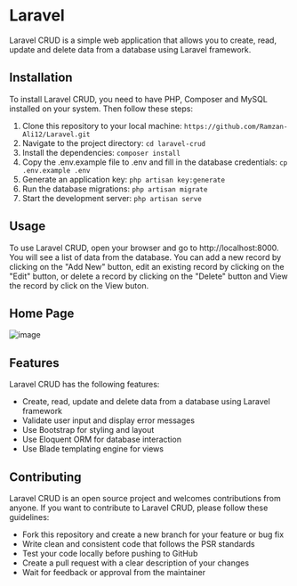 # Laravel

Laravel CRUD is a simple web application that allows you to create, read, update and delete data from a database using Laravel framework.

## Installation

To install Laravel CRUD, you need to have PHP, Composer and MySQL installed on your system. Then follow these steps:

1. Clone this repository to your local machine: `https://github.com/Ramzan-Ali12/Laravel.git`
2. Navigate to the project directory: `cd laravel-crud`
3. Install the dependencies: `composer install`
4. Copy the .env.example file to .env and fill in the database credentials: `cp .env.example .env`
5. Generate an application key: `php artisan key:generate`
6. Run the database migrations: `php artisan migrate`
7. Start the development server: `php artisan serve`

## Usage

To use Laravel CRUD, open your browser and go to http://localhost:8000. You will see a list of data from the database. You can add a new record by clicking on the "Add New" button, edit an existing record by clicking on the "Edit" button, or delete a record by clicking on the "Delete" button and View the record by click on the View buton.

## Home Page
![image](https://user-images.githubusercontent.com/103037323/235219731-966c2a62-5aca-4b69-9909-225a2bb632af.png)


## Features

Laravel CRUD has the following features:

- Create, read, update and delete data from a database using Laravel framework
- Validate user input and display error messages
- Use Bootstrap for styling and layout
- Use Eloquent ORM for database interaction
- Use Blade templating engine for views

## Contributing

Laravel CRUD is an open source project and welcomes contributions from anyone. If you want to contribute to Laravel CRUD, please follow these guidelines:

- Fork this repository and create a new branch for your feature or bug fix
- Write clean and consistent code that follows the PSR standards
- Test your code locally before pushing to GitHub
- Create a pull request with a clear description of your changes
- Wait for feedback or approval from the maintainer
